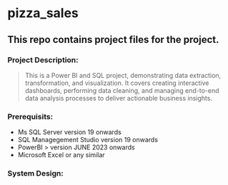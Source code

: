 # pizza_sales <br/>
## This repo contains project files for the project. <br/>
### Project Description: <br/>
> This is a Power BI and SQL project, demonstrating data extraction, transformation, and visualization. It covers creating interactive dashboards, performing data cleaning, and managing end-to-end data analysis processes to deliver actionable business insights. <br/>
### Prerequisits: <br/>
* Ms SQL Server version 19 onwards <br/>
* SQL Managegement Studio version 19 onwards <br/>
* PowerBI >  version JUNE 2023 onwards <br/>
* Microsoft Excel or any similar <br/>
<!---
:  Import raw data into it, make a database, write queries as per problem statements > server
:  Create a interactive dashbord linked to ms sql server , or import the csv , data cleaning , data processing usinfg dax > bi
--->
### System Design:

